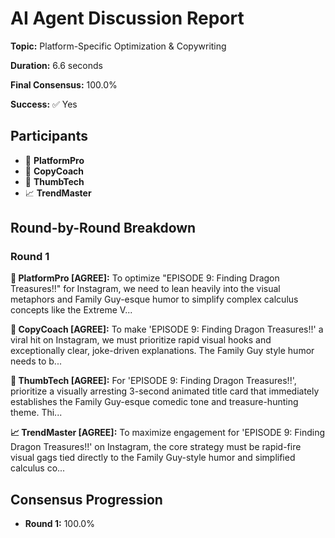 # AI Agent Discussion Report

**Topic:** Platform-Specific Optimization & Copywriting

**Duration:** 6.6 seconds

**Final Consensus:** 100.0%

**Success:** ✅ Yes

## Participants

- 🤖 **PlatformPro**
- 🤖 **CopyCoach**
- 🤖 **ThumbTech**
- 📈 **TrendMaster**

## Round-by-Round Breakdown

### Round 1

**🤖 PlatformPro [AGREE]:** To optimize "EPISODE 9: Finding Dragon Treasures!!" for Instagram, we need to lean heavily into the visual metaphors and Family Guy-esque humor to simplify complex calculus concepts like the Extreme V...

**🤖 CopyCoach [AGREE]:** To make 'EPISODE 9: Finding Dragon Treasures!!' a viral hit on Instagram, we must prioritize rapid visual hooks and exceptionally clear, joke-driven explanations. The Family Guy style humor needs to b...

**🤖 ThumbTech [AGREE]:** For 'EPISODE 9: Finding Dragon Treasures!!', prioritize a visually arresting 3-second animated title card that immediately establishes the Family Guy-esque comedic tone and treasure-hunting theme. Thi...

**📈 TrendMaster [AGREE]:** To maximize engagement for 'EPISODE 9: Finding Dragon Treasures!!' on Instagram, the core strategy must be rapid-fire visual gags tied directly to the Family Guy-style humor and simplified calculus co...

## Consensus Progression

- **Round 1:** 100.0%
